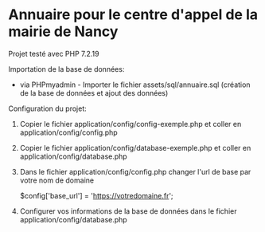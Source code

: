 # Annuaire pour le centre d'appel de la mairie de Nancy

Projet testé avec PHP 7.2.19

Importation de la base de données:

- via PHPmyadmin - Importer le fichier assets/sql/annuaire.sql (création de la base de données et ajout des données)

Configuration du projet:

1. Copier le fichier application/config/config-exemple.php et coller en application/config/config.php

2. Copier le fichier application/config/database-exemple.php et coller en application/config/database.php

3. Dans le fichier application/config/config.php changer l'url de base par votre nom de domaine
   
   $config['base_url'] = 'https://votredomaine.fr';

4. Configurer vos informations de la base de données dans le fichier application/config/database.php

